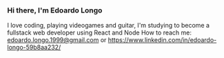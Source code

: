 ### Hi there, I'm Edoardo Longo

I love coding, playing videogames and guitar,
I'm studying to become a fullstack web developer using React and Node
How to reach me: edoardo.longo.1999@gmail.com or https://www.linkedin.com/in/edoardo-longo-59b8aa232/

<!--
**Edoardo-Longo/Edoardo-Longo** is a ✨ _special_ ✨ repository because its `README.md` (this file) appears on your GitHub profile.

Here are some ideas to get you started:

- 🔭 I’m currently working on ...
- 🌱 I’m currently learning ...
- 👯 I’m looking to collaborate on ...
- 🤔 I’m looking for help with ...
- 💬 Ask me about ...
- 📫 How to reach me: ...
- 😄 Pronouns: ...
- ⚡ Fun fact: ...
-->

